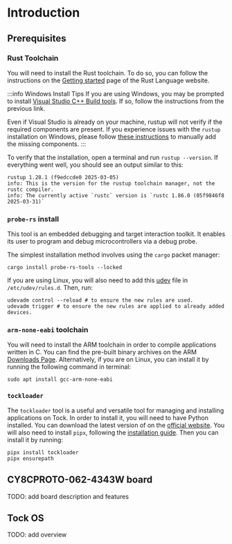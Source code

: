 # Introduction

## Prerequisites

### Rust Toolchain

You will need to install the Rust toolchain. To do so, you can follow the instructions on the [Getting started](https://www.rust-lang.org/learn/get-started) page of the Rust Language website.

:::info Windows Install Tips
If you are using Windows, you may be prompted to install [Visual Studio C++ Build tools](https://visualstudio.microsoft.com/visual-cpp-build-tools/). If so, follow the instructions from the previous link.

Even if Visual Studio is already on your machine, rustup will not verify if the required components are present. If you experience issues with the `rustup` installation on Windows, please follow [these instructions](https://rust-lang.github.io/rustup/installation/windows-msvc.html) to manually add the missing components.
:::

To verify that the installation, open a terminal and run `rustup --version`. If everything went well, you should see an output similar to this:

```shell
rustup 1.28.1 (f9edccde0 2025-03-05)
info: This is the version for the rustup toolchain manager, not the rustc compiler.
info: The currently active `rustc` version is `rustc 1.86.0 (05f9846f8 2025-03-31)`
```

### `probe-rs` install

This tool is an embedded debugging and target interaction toolkit. It enables its user to program and debug microcontrollers via a debug probe.

The simplest installation method involves using the `cargo` packet manager:

```shell
cargo install probe-rs-tools --locked
```

If you are using Linux, you will also need to add this [udev](https://probe.rs/files/69-probe-rs.rules) file in `/etc/udev/rules.d`. Then, run:

```shell
udevadm control --reload # to ensure the new rules are used.
udevadm trigger # to ensure the new rules are applied to already added devices.
```

### `arm-none-eabi` toolchain

You will need to install the ARM toolchain in order to compile applications written in C. You can find the pre-built binary archives on the ARM [Downloads Page](https://developer.arm.com/downloads/-/gnu-rm). Alternatively, if you are on Linux, you can install it by running the following command in terminal:

```shell
sudo apt install gcc-arm-none-eabi
```

### `tockloader`

The `tockloader` tool is a useful and versatile tool for managing and installing applications on Tock. In order to install it, you will need to have Python installed. You can download the latest version of on the [official website](https://www.python.org/downloads/). You will also need to install `pipx`, following the [installation guide](https://pipx.pypa.io/stable/installation/). Then you can install it by running:

```shell
pipx install tockloader
pipx ensurepath
```

## CY8CPROTO-062-4343W board

TODO: add board description and features

## Tock OS

TODO: add overview

